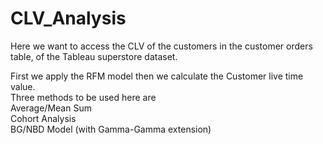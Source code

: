 # CLV_Analysis
Here we want to access the CLV of the customers in the customer orders table, of the Tableau superstore dataset. 

First we apply the RFM model then we calculate the Customer live time value.  \
Three methods to be used here are \
Average/Mean Sum\
Cohort Analysis \
BG/NBD Model (with Gamma-Gamma extension)